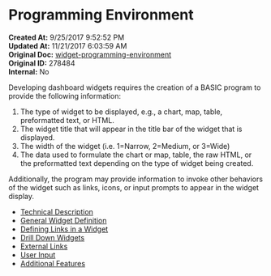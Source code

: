# Programming Environment

<PageHeader />

**Created At:** 9/25/2017 9:52:52 PM  
**Updated At:** 11/21/2017 6:03:59 AM  
**Original Doc:** [widget-programming-environment](https://docs.zumasys.com/36577-mv-dashboard/widget-programming-environment)  
**Original ID:** 278484  
**Internal:** No  


Developing dashboard widgets requires the creation of a BASIC program to provide the following information:

1. The type of widget to be displayed, e.g., a chart, map, table, preformatted text, or HTML.
2. The widget title that will appear in the title bar of the widget that is displayed.
3. The width of the widget (i.e. 1=Narrow, 2=Medium, or 3=Wide)
4. The data used to formulate the chart or map, table, the raw HTML, or the preformatted text depending on the type of widget being created.


Additionally, the program may provide information to invoke other behaviors of the widget such as links, icons, or input prompts to appear in the widget display.



* [Technical Description](./technical-overview/README.md)
* [General Widget Definition](./general-definition/README.md)
* [Defining Links in a Widget](./defining-links/README.md)
* [Drill Down Widgets](./drill-down-widgets/README.md)
* [External Links](./external-links/README.md)
* [User Input](./user-input/README.md)
* [Additional Features](./additional-features/README.md)

